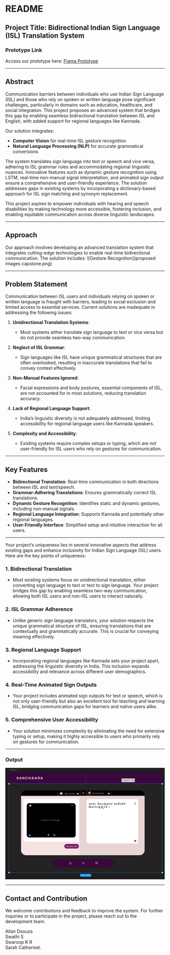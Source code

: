 # README

## Project Title: Bidirectional Indian Sign Language (ISL) Translation System

### Prototype Link

Access our prototype here: [Figma Prototype](https://www.figma.com/proto/7jjMnYQO5LnuSBGPc5xvoo/Untitled?node-id=2-3\&p=f\&t=eDq058GgoMeiPMlA-0\&scaling=min-zoom\&content-scaling=fixed\&page-id=0%3A1\&starting-point-node-id=2%3A3)

---

## Abstract

Communication barriers between individuals who use Indian Sign Language (ISL) and those who rely on spoken or written language pose significant challenges, particularly in domains such as education, healthcare, and social integration. This project proposes an advanced system that bridges this gap by enabling seamless bidirectional translation between ISL and English, with added support for regional languages like Kannada.

Our solution integrates:

- **Computer Vision** for real-time ISL gesture recognition
- **Natural Language Processing (NLP)** for accurate grammatical conversions

The system translates sign language into text or speech and vice versa, adhering to ISL grammar rules and accommodating regional linguistic nuances. Innovative features such as dynamic gesture recognition using LSTM, real-time non-manual signal interpretation, and animated sign output ensure a comprehensive and user-friendly experience. The solution addresses gaps in existing systems by incorporating a dictionary-based approach for ISL sign matching and synonym replacement.

This project aspires to empower individuals with hearing and speech disabilities by making technology more accessible, fostering inclusion, and enabling equitable communication across diverse linguistic landscapes.

---

## Approach

Our approach involves developing an advanced translation system that integrates cutting-edge technologies to enable real-time bidirectional communication. The solution includes:
 ![Gesture Recognition](proposed images capstone.png)

---

## Problem Statement

Communication between ISL users and individuals relying on spoken or written language is fraught with barriers, leading to social exclusion and limited access to essential services. Current solutions are inadequate in addressing the following issues:

1. **Unidirectional Translation Systems**:

   - Most systems either translate sign language to text or vice versa but do not provide seamless two-way communication.

2. **Neglect of ISL Grammar**:

   - Sign languages like ISL have unique grammatical structures that are often overlooked, resulting in inaccurate translations that fail to convey context effectively.

3. **Non-Manual Features Ignored**:

   - Facial expressions and body postures, essential components of ISL, are not accounted for in most solutions, reducing translation accuracy.

4. **Lack of Regional Language Support**:

   - India’s linguistic diversity is not adequately addressed, limiting accessibility for regional language users like Kannada speakers.

5. **Complexity and Accessibility**:

   - Existing systems require complex setups or typing, which are not user-friendly for ISL users who rely on gestures for communication.

---

## Key Features

- **Bidirectional Translation**: Real-time communication in both directions between ISL and text/speech.
- **Grammar-Adhering Translations**: Ensures grammatically correct ISL translations.
- **Dynamic Gesture Recognition**: Identifies static and dynamic gestures, including non-manual signals.
- **Regional Language Integration**: Supports Kannada and potentially other regional languages.
- **User-Friendly Interface**: Simplified setup and intuitive interaction for all users.

---

Your project’s uniqueness lies in several innovative aspects that address existing gaps and enhance inclusivity for Indian Sign Language (ISL) users. Here are the key points of uniqueness:  

### 1. **Bidirectional Translation**
   - Most existing systems focus on unidirectional translation, either converting sign language to text or text to sign language. Your project bridges this gap by enabling seamless two-way communication, allowing both ISL users and non-ISL users to interact naturally.

### 2. **ISL Grammar Adherence**
   - Unlike generic sign language translators, your solution respects the unique grammatical structure of ISL, ensuring translations that are contextually and grammatically accurate. This is crucial for conveying meaning effectively.

### 3. **Regional Language Support**
   - Incorporating regional languages like Kannada sets your project apart, addressing the linguistic diversity in India. This inclusion expands accessibility and relevance across different user demographics.

### 4. **Real-Time Animated Sign Outputs**
   - Your project includes animated sign outputs for text or speech, which is not only user-friendly but also an excellent tool for teaching and learning ISL, bridging communication gaps for learners and native users alike.

### 5. **Comprehensive User Accessibility**
   - Your solution minimizes complexity by eliminating the need for extensive typing or setup, making it highly accessible to users who primarily rely on gestures for communication.

---
### Output
![Animated ISL Output](image.png)

---
## Contact and Contribution

We welcome contributions and feedback to improve the system. For further inquiries or to participate in the project, please reach out to the development team.

Allan Dsouza\
Swathi S\
Swaroop K R\
Sarah Catherine\

